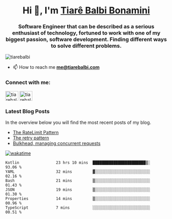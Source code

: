 

<h1 align="center">Hi 👋, I'm <a href="https://tiarebalbi.com?utm_source=github&utm_medium=profile&utm_campaign=github_profile">Tiarê Balbi Bonamini</a></h1>

<h3 align="center">Software Engineer that can be described as a serious enthusiast of technology, fortuned to work with one of my biggest passion, software development. Finding different ways to solve different problems.</h3>

<p align="left"> <img src="https://komarev.com/ghpvc/?username=tiarebalbi" alt="tiarebalbi" /> </p>

- 📫 How to reach me **me@tiarebalbi.com**

<p align="left">
<h3 align="left">Connect with me:</h3>
<a href="https://twitter.com/tiarebalbi" target="blank"><img align="center" src="https://cdn.jsdelivr.net/npm/simple-icons@3.0.1/icons/twitter.svg" alt="tiarebalbi" height="30" width="40" /></a>
<a href="https://instagram.com/tiarebalbi" target="blank"><img align="center" src="https://cdn.jsdelivr.net/npm/simple-icons@3.0.1/icons/instagram.svg" alt="tiarebalbi" height="30" width="40" /></a>
</p>

### Latest Blog Posts

In the overview below you will find the most recent posts of my blog.

* [The RateLimit Pattern](https://tiarebalbi.com/article/week-4-the-rate-limit-pattern?utm_source=github&utm_medium=profile&utm_campaign=github_profile)
* [The retry pattern](https://tiarebalbi.com/article/week-3-the-retry-pattern?utm_source=github&utm_medium=profile&utm_campaign=github_profile)
* [Bulkhead, managing concurrent requests](https://tiarebalbi.com/article/week-2-bulkhead-managing-concurrent-requests?utm_source=github&utm_medium=profile&utm_campaign=github_profile)


[![wakatime](https://wakatime.com/badge/user/f71f7463-5f32-452d-8823-8dfe2f96a6ec.svg)](https://wakatime.com/@f71f7463-5f32-452d-8823-8dfe2f96a6ec)

<!--START_SECTION:waka-->

```text
Kotlin                23 hrs 10 mins  ███████████████████████▒░   93.06 %
YAML                  32 mins         ▓░░░░░░░░░░░░░░░░░░░░░░░░   02.16 %
Bash                  21 mins         ▒░░░░░░░░░░░░░░░░░░░░░░░░   01.43 %
JSON                  19 mins         ▒░░░░░░░░░░░░░░░░░░░░░░░░   01.30 %
Properties            14 mins         ▒░░░░░░░░░░░░░░░░░░░░░░░░   00.96 %
TypeScript            7 mins          ░░░░░░░░░░░░░░░░░░░░░░░░░   00.51 %
```

<!--END_SECTION:waka-->

